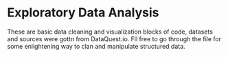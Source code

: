 # Exploratory Data Analysis
 These are basic data cleaning and visualization blocks of code, datasets and sources were gottn from DataQuest.io. Fll free to go through the file for some enlightening way to clan and manipulate structured data.
